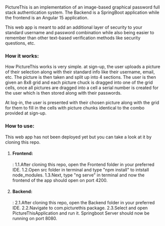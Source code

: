 PictureThis is an implementation of an image-based graphical password full stack 
authentication system. 
The Backend is a SpringBoot application while the frontend is an Angular 15 application.


This web app is meant to add an additional layer of security to your standard username and password combination while also being easier to remember than other text-based verification methods like security questions, etc.

<h3> How it works:</h3>

How PictureThis works is very simple. at sign-up, the user uploads a picture of their selection along with their standard info like their username, email, etc. The picture is then taken and split up into 4 sections. The user is then given an 8x8 grid and each picture chuck is dragged into one of the grid cells, once all pictures are dragged into a cell a serial number is created for the user which is then stored along with their passwords. 

At log-in, the user is presented with their chosen picture along with the grid for them to 
fill in the cells with picture chunks identical to the combo provided at sign-up.


<h3>How to use:</h3>

This web app has not been deployed yet but you can take a look at it by cloning this repo.

1. <h4>Frontend:</h4>:
    1.1.After cloning this repo, open the Frontend folder in your preferred IDE. 
    1.2.Open src folder in terminal and type "npm install" to intstall node_modules.
    1.3.Next, type "ng serve" in terminal and now the frontend of the app should open on
    port 4200.

    
2. <h4>Backend:</h4>:
    2.1.After cloning this repo, open the Backend folder in your preferred IDE. 
    2.2.Navigate to com.picturethis package.
    2.3.Select and open PictureThisApplication and run it. Springboot Server should now be          running on port 8080.
    
    
    
  






